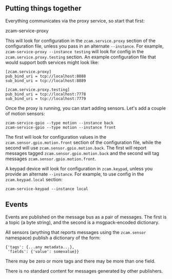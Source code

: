## Putting things together

Everything communicates via the proxy service, so start that first:

   zcam-service-proxy

This will look for configuration in the `zcam.service.proxy` section of
the configuration file, unless you pass in an alternate `--instance`.
For example, `zcam-service-proxy --instance testing` will look for
config in the `zcam.service.proxy.testing` section.  An example
configuration file that would support both services might look like:

    [zcam.service.proxy]
    pub_bind_uri = tcp://localhost:8888
    sub_bind_uri = tcp://localhost:8889

    [zcam.service.proxy.testing]
    pub_bind_uri = tcp://localhost:7778
    sub_bind_uri = tcp://localhost:7779

Once the proxy is running, you can start adding sensors. Let's add a
couple of motion sensors:

    zcam-service-gpio --type motion --instance back
    zcam-service-gpio --type motion --instance front

The first will look for configuration values in the
`zcam.sensor.gpio.motion.front` section of the configuration file,
while the second will use `zcam.sensor.gpio.motion.back`. The first
will report messages tagged `zcam.sensor.gpio.motion.back` and the
second will tag messages `zcam.sensor.gpio.motion.front`.

A keypad device will look for configuration in `zcam.keypad`,
unless you provide an alternate `--instance`.  For example, to use
config in the `zcam.keypad.local` section:

    zcam-service-keypad --instance local

## Events

Events are published on the message bus as a pair of messages.  The
first is a topic (a byte string), and the second is a msgpack-encoded
dictionary.

All sensors (anything that reports messages using the `zcam.sensor`
namespace) publish a dictionary of the form:

    {'tags': {...any metadata...},
     'fields': {'value': somevalue}}

There may be zero or more tags and there may be more than one field.

There is no standard content for messages generated by other publishers.
